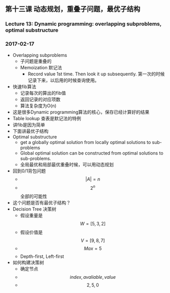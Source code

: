 ## 第十三课 动态规划，重叠子问题，最优子结构
### Lecture 13: Dynamic programming: overlapping subproblems, optimal substructure
### 2017-02-17

* Overlapping subproblems
    * 子问题是重叠的
    * Memoization 默记法 
        * Record value 1st time. Then look it up subsequently. 第一次的时候记录下来，以后用的时候查询使用。
* 快速fib算法
    * 记录每次的算出的fib值
    * 返回记录的对应项数
    * 算法复杂度为O(n)
* 这是很多Dynamic programming算法的核心，保存已经计算好的结果
* Table lookup 查表是默记法的特例
* 讲fib是因为简单
* 下面讲最优子结构
* Optimal substructure
    * get a globally optimal solution from locally optimal solutions to sub-problems
    * Global optimal solution can be constructed from optimal solutions to sub-problems.
    * 全局最优和局部最优重叠时候，可以用动态规划
* 回到0/1背包问题
    * $$|A|=n$$
    * $$2^n$$ 全部的可能性
* 这个问题是否有最优子结构？
* Decision Tree 决策树
    * 假设重量是$$ W = [5,3,2] $$ 
    * 假设价值是$$ V = [9,8,7] $$
    * $$ Max = 5 $$
    * Depth-first, Left-first
* 如何构建决策树
    * 确定节点
    * $$ index , avaliable,value $$
    * $$ 2,5,0 $$



